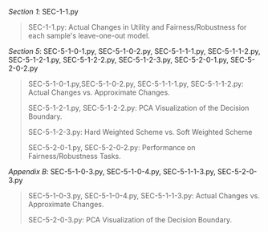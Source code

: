 *Section 1*: SEC-1-1.py

> SEC-1-1.py: Actual Changes in Utility and Fairness/Robustness for each sample's leave-one-out model.

*Section 5*: SEC-5-1-0-1.py,  SEC-5-1-0-2.py, SEC-5-1-1-1.py, SEC-5-1-1-2.py, SEC-5-1-2-1.py, SEC-5-1-2-2.py, SEC-5-1-2-3.py, SEC-5-2-0-1.py, SEC-5-2-0-2.py

> SEC-5-1-0-1.py,SEC-5-1-0-2.py, SEC-5-1-1-1.py, SEC-5-1-1-2.py: Actual Changes vs. Approximate Changes.
> 
> SEC-5-1-2-1.py, SEC-5-1-2-2.py: PCA Visualization of the Decision Boundary.
> 
> SEC-5-1-2-3.py: Hard Weighted Scheme vs. Soft Weighted Scheme
> 
> SEC-5-2-0-1.py, SEC-5-2-0-2.py: Performance on Fairness/Robustness Tasks.

*Appendix B*: SEC-5-1-0-3.py,  SEC-5-1-0-4.py, SEC-5-1-1-3.py, SEC-5-2-0-3.py

> SEC-5-1-0-3.py,  SEC-5-1-0-4.py, SEC-5-1-1-3.py: Actual Changes vs. Approximate Changes.
> 
> SEC-5-2-0-3.py: PCA Visualization of the Decision Boundary.
